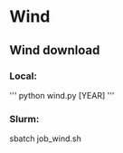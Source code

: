 # Wind

## Wind download

### Local:

''' 
python wind.py [YEAR]
'''

### Slurm:

sbatch job_wind.sh


